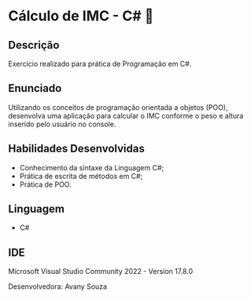 # Cálculo de IMC - C# 🔢

## Descrição
Exercício realizado para prática de Programação em C#.

## Enunciado

Utilizando os conceitos de programação orientada a objetos (POO), desenvolva uma aplicação para calcular o IMC conforme o peso e altura inserido pelo usuário no console.


## Habilidades Desenvolvidas

* Conhecimento da sintaxe da Linguagem C#;
* Prática de escrita de métodos em C#;
* Prática de POO.
  

## Linguagem 
* C#

## IDE
Microsoft Visual Studio Community 2022 - Version 17.8.0


Desenvolvedora: Avany Souza
